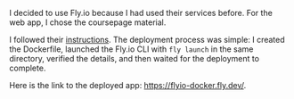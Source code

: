 I decided to use Fly.io because I had used their services before. For the web app, I chose the coursepage material.

I followed their [instructions](https://fly.io/docs/languages-and-frameworks/dockerfile/). The deployment process was simple: I created the Dockerfile, launched the Fly.io CLI with ```fly launch``` in the same directory, verified the details, and then waited for the deployment to complete.

Here is the link to the deployed app: <https://flyio-docker.fly.dev/>.
